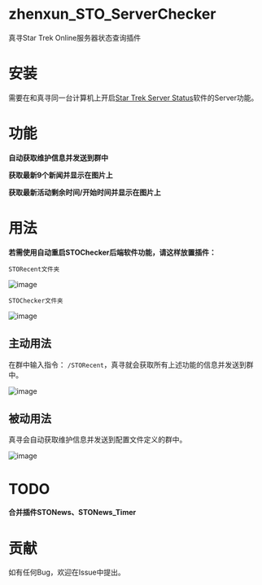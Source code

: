 # zhenxun_STO_ServerChecker
真寻Star Trek Online服务器状态查询插件

# 安装
需要在和真寻同一台计算机上开启[Star Trek Server Status](https://github.com/XKaguya/StarTrekOnline-ServerStatus)软件的Server功能。

# 功能
**自动获取维护信息并发送到群中**

**获取最新9个新闻并显示在图片上**

**获取最新活动剩余时间/开始时间并显示在图片上**

# 用法
**若需使用自动重启STOChecker后端软件功能，请这样放置插件：**

`STORecent文件夹` 

![image](https://github.com/XKaguya/zhenxun_STO_ServerChecker/assets/96401952/d0eae86d-2194-42fe-bce8-5ca1f052801f)

`STOChecker文件夹`

![image](https://github.com/XKaguya/zhenxun_STO_ServerChecker/assets/96401952/3b7260bc-4e96-462b-b669-c97b21b5a8fe)

## 主动用法

在群中输入指令：
`/STORecent`，真寻就会获取所有上述功能的信息并发送到群中。

![image](https://github.com/XKaguya/zhenxun_STO_ServerChecker/assets/96401952/0d266223-c62f-4260-8d21-653d59546725)

## 被动用法

真寻会自动获取维护信息并发送到配置文件定义的群中。

![image](https://github.com/XKaguya/zhenxun_STO_ServerChecker/assets/96401952/6299851e-2110-4265-acb6-2ff6abd1a143)

# TODO
**合并插件STONews、STONews_Timer**

# 贡献
如有任何Bug，欢迎在Issue中提出。

